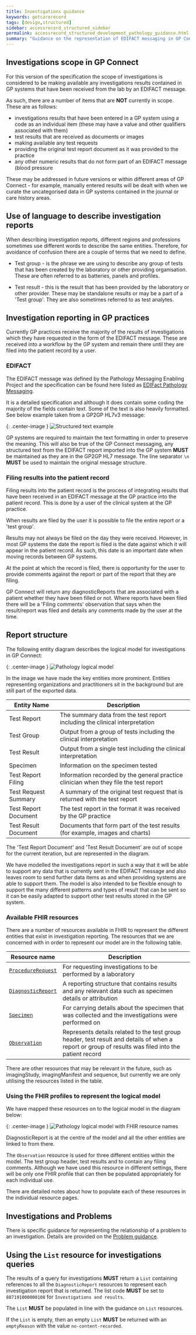 ```yaml
---
title: Investigations guidance
keywords: getcarerecord
tags: [design,structured]
sidebar: accessrecord_structured_sidebar
permalink: accessrecord_structured_development_pathology_guidance.html
summary: "Guidance on the representation of EDIFACT messaging in GP Connect"
---
```


## Investigations scope in GP Connect

For this version of the specification the scope of investigations is considered to be making available any investigations results contained in GP systems that have been received from the lab by an EDIFACT message.

As such, there are a number of items that are **NOT** currently in scope. These are as follows:

* investigations results that have been entered in a GP system using a code as an individual item (these may have a value and other qualifiers associated with them)
* test results that are received as documents or images
* making available any test requests
* providing the original test report document as it was provided to the practice
* any other numeric results that do not form part of an EDIFACT message (blood pressure

These may be addressed in future versions or within different areas of GP Connect - for example, manually entered results will be dealt with when we curate the uncategorised data in GP systems contained in the journal or care history areas.

## Use of language to describe investigation reports

When describing investigation reports, different regions and professions sometimes use different words to describe the same entities. Therefore, for avoidance of confusion there are a couple of terms that we need to define.

* Test group - is the phrase we are using to describe any group of tests that has been created by the laboratory or other providing organisation. These are often referred to as batteries, panels and profiles.

* Test result - this is the result that has been provided by the laboratory or other provider. These may be standalone results or may be a part of a 'Test group'. They are also sometimes referred to as test analytes.

## Investigation reporting in GP practices

Currently GP practices receive the majority of the results of investigations which they have requested in the form of the EDIFACT message. These are received into a workflow by the GP system and remain there until they are filed into the patient record by a user.

### EDIFACT

The EDIFACT message was defined by the Pathology Messaging Enabling Project and the specification can be found here listed as [EDIFact Pathology Messaging](https://digital.nhs.uk/data-and-information/information-standards/information-standards-and-data-collections-including-extractions/publications-and-notifications/standards-and-collections).

It is a detailed specification and although it does contain some coding the majority of the fields contain text. Some of the text is also heavily formatted. See below example taken from a GP2GP HL7v3 message:

{: .center-image }
![Structured text example](images/access_structured/Pathology_structured_text_example_2.PNG)

GP systems are required to maintain the text formatting in order to preserve the meaning. This will also be true of the GP Connect messaging, any structured text from the EDIFACT report imported into the GP system **MUST** be maintained as they are in the GP2GP HL7 message. The line separator `\n` **MUST** be used to maintain the original message structure.

### Filing results into the patient record

Filing results into the patient record is the process of integrating results that have been received in an EDIFACT message at the GP practice into the patient record. This is done by a user of the clinical system at the GP practice.

When results are filed by the user it is possible to file the entire report or a 'test group'.

Results may not always be filed on the day they were received. However, in most GP systems the date the report is filed is the date against which it will appear in the patient record. As such, this date is an important date when moving records between GP systems.

At the point at which the record is filed, there is opportunity for the user to provide comments against the report or part of the report that they are filing.

GP Connect will return any diagnosticReports that are associated with a patient whether they have been filled or not. Where reports have been filed there will be a 'Filing comments' observation that says when the result/report was filed and details any comments made by the user at the time. 

## Report structure

The following entity diagram describes the logical model for investigations in GP Connect:

{: .center-image }
![Pathology logical model](images/access_structured/Pathology_Logical_Model.png)

In the image we have made the key entities more prominent. Entities representing organizations and practitioners sit in the background but are still part of the exported data.

|Entity Name |Description |
|------------|--------------|
|Test Report |	The summary data from the test report including the clinical interpretation|
|Test Group	|Output from a group of tests including the clinical interpretation|
|Test Result|Output from a single test including the clinical interpretation|
|Specimen	|Information on the specimen tested|
|Test Report Filing	|Information recorded by the general practice clinician when they file the test report|
|Test Request Summary	|A summary of the original test request that is returned with the test report|
|Test Report Document	|The test report in the format it was received by the GP practice|
|Test Result Document	|Documents that form part of the test results (for example, images and charts)|

The 'Test Report Document' and 'Test Result Document' are out of scope for the current iteration, but are represented in the diagram.

We have modelled the investigations report in such a way that it will be able to support any data that is currently sent in the EDIFACT message and also leaves room to send further data items as and when providing systems are able to support them. The model is also intended to be flexible enough to support the many different patterns and types of result that can be sent so it can be easily adapted to support other test results stored in the GP system.

### Available FHIR resources

There are a number of resources available in FHIR to represent the different entities that exist in investigation reporting. The resources that we are concerned with in order to represent our model are in the following table.

| Resource name       | Description |
|---------------------|-------------------|
| [`ProcedureRequest`](accessrecord_structured_development_ProcedureRequest.html) | For requesting investigations to be performed by a laboratory |
| [`DiagnosticReport`](accessrecord_structured_development_DiagnosticReport.html) | A reporting structure that contains results and any relevant data such as specimen details or attribution |
| [`Specimen`](accessrecord_structured_development_Specimen.html) | For carrying details about the specimen that was collected and the investigations were performed on |
| [`Observation`](accessrecord_structured_development_observation_testgroup.html) |Represents details related to the test group header, test result and details of when a report or group of results was filed into the patient record|

There are other resources that may be relevant in the future, such as imagingStudy, imagingManifest and sequence, but currently we are only utilising the resources listed in the table.

### Using the FHIR profiles to represent the logical model

We have mapped these resources on to the logical model in the diagram below:

{: .center-image }
![Pathology logical model with FHIR resource names](images/access_structured/Pathology_Logical_Model_with_FHIR_resource_names.png)

DiagnosticReport is at the centre of the model and all the other entities are linked to from there.

The `Observation` resource is used for three different entities within the model. The test group header, test results and to contain any filing comments. Although we have used this resource in different settings, there will be only one FHIR profile that can then be populated appropriately for each individual use.

There are detailed notes about how to populate each of these resources in the individual resource pages.

## Investigations and Problems

There is specific guidance for representing the relationship of a problem to an investigation.
Details are provided on the [Problem guidance](accessrecord_structured_development_problems_guidance.html).

## Using the `List` resource for investigations queries

The results of a query for investigations **MUST** return a `List` containing references to all the `DiagnosticReport` resources to represent each investigation report that is returned. The list code **MUST** be set to `887191000000108` for `Investigations and results`.

The `List` **MUST** be populated in line with the guidance on `List` resources.

If the `List` is empty, then an empty `List` **MUST** be returned with an `emptyReason` with the value `no-content-recorded`.
